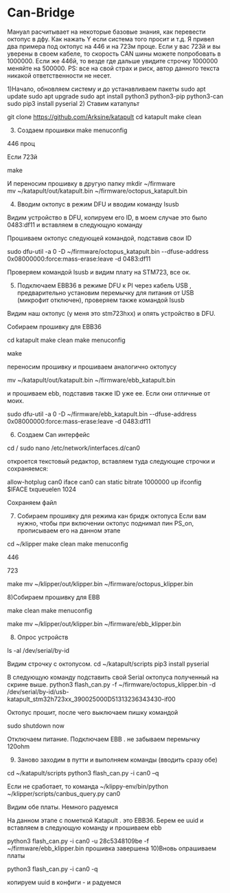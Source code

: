 # Can-Bridge

Мануал расчитывает на некоторые базовые знания, как перевести октопус в дфу. Как нажать Y если система того просит и т.д. Я привел два примера под октопус на 446 и на 723м проце. Если у вас 723й и вы уверены в своем кабеле, то скорость CAN шины можете попробовать в 1000000. Если же 446й, то везде где дальше увидите строчку 1000000 меняйте на 500000.
PS: все на свой страх и риск, автор данного текста никакой ответственности не несет.

1)Начало, обновляем систему и до устанавливаем пакеты
sudo apt update
sudo apt upgrade
sudo apt install python3 python3-pip python3-can
sudo pip3 install pyserial
2) Ставим катапульт

git clone https://github.com/Arksine/katapult
cd katapult
make clean


3) Создаем прошивки 
make menuconfig

446 проц

 
Если 723й
 
make

И переносим прошивку в другую папку
mkdir ~/firmware	
mv ~/katapult/out/katapult.bin ~/firmware/octopus_katapult.bin

4) Вводим октопус в режим DFU и вводим команду lsusb

 

Видим устройство в DFU, копируем его ID, в моем случае это было 0483:df11 и вставляем в следующую команду

Прошиваем октопус следующей командой, подставив свои ID

sudo dfu-util -a 0 -D ~/firmware/octopus_katapult.bin --dfuse-address 0x08000000:force:mass-erase:leave -d 0483:df11


Проверяем командой lsusb и видим плату на STM723, все ок.
 


5) Подключаем EBB36 в режиме DFU к PI через кабель USB , предварительно установим перемычку для питания от USB (микрофит отключен), проверяем также командой lsusb

 
Видим наш октопус (у меня это stm723hxx) и опять устройство в DFU.

Собираем прошивку для EBB36

cd katapult
make clean
make menuconfig

 

мake

переносим прошивку и прошиваем аналогично октопусу

mv ~/katapult/out/katapult.bin ~/firmware/ebb_katapult.bin

и прошиваем ebb, подставив также ID уже ее. Если они отличные от моих.

sudo dfu-util -a 0 -D ~/firmware/ebb_katapult.bin --dfuse-address 0x08000000:force:mass-erase:leave -d 0483:df11


6) Создаем Can интерфейс

cd / 
sudo nano /etc/network/interfaces.d/can0

откроется текстовый редактор, вставляем туда следующие строчки и сохраняемся: 

allow-hotplug can0
iface can0 can static
  bitrate 1000000
  up ifconfig $IFACE txqueuelen 1024

 
Сохраняем файл

7) Собираем прошивку для режима кан бридж октопуса
Если вам нужно, чтобы при включении октопус поднимал пин PS_on, прописываем его на данном этапе

cd ~/klipper
make clean
make menuconfig

446
 
723
 

make
mv ~/klipper/out/klipper.bin ~/firmware/octopus_klipper.bin



8)Собираем прошивку для EBB

make clean
make menuconfig

 

make
mv ~/klipper/out/klipper.bin ~/firmware/ebb_klipper.bin

8) Опрос  устройств

ls -al /dev/serial/by-id

 
Видим строчку с октопусом. 
cd ~/katapult/scripts
pip3 install pyserial

В следующую команду подставить свой Serial  октопуса полученный на скрине выше.
python3 flash_can.py -f ~/firmware/octopus_klipper.bin -d /dev/serial/by-id/usb-katapult_stm32h723xx_390025000D51313236343430-if00

 

Октопус прошит, после чего выключаем пишку командой

sudo shutdown now

Отключаем питание. Подключаем EBB . не забываем перемычку 120ohm 

9) Заново заходим в путти и выполняем команды (вводить сразу обе)

cd ~/katapult/scripts
python3 flash_can.py -i can0 –q

Если не сработает, то команда
~/klippy-env/bin/python ~/klipper/scripts/canbus_query.py can0

Видим обе платы. Немного радуемся 
 
На данном этапе с пометкой Katapult . это EBB36. Берем ее uuid и вставляем в следующую команду и прошиваем ebb 

python3 flash_can.py -i can0 -u 28c5348109be -f ~/firmware/ebb_klipper.bin
  прошивка завершена
10)Вновь опрашиваем платы 

python3 flash_can.py -i can0 -q

 
копируем uuid в конфиги - и радуемся 






